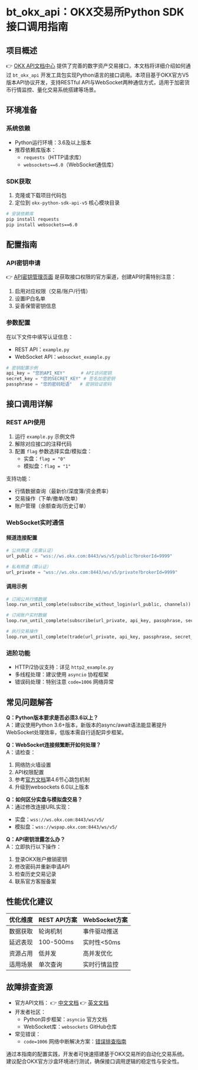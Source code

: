 # bt_okx_api：OKX交易所Python SDK接口调用指南

## 项目概述
👉 [OKX API文档中心](https://bit.ly/okx_welcome) 提供了完善的数字资产交易接口，本文档将详细介绍如何通过 `bt_okx_api` 开发工具包实现Python语言的接口调用。本项目基于OKX官方V5版本API协议开发，支持RESTful API与WebSocket两种通信方式，适用于加密货币行情监控、量化交易系统搭建等场景。

## 环境准备

### 系统依赖
- Python运行环境：3.6及以上版本
- 推荐依赖库版本：
  - `requests`（HTTP请求库）
  - `websockets==6.0`（WebSocket通信库）

### SDK获取
1. 克隆或下载项目代码包
2. 定位到 `okx-python-sdk-api-v5` 核心模块目录

```bash
# 安装依赖库
pip install requests
pip install websockets==6.0
```

## 配置指南

### API密钥申请
👉 [API密钥管理页面](https://bit.ly/okx_welcomeaccount/users/myApi) 是获取接口权限的官方渠道，创建API时需特别注意：
1. 启用对应权限（交易/账户/行情）
2. 设置IP白名单
3. 妥善保管密钥信息

### 参数配置
在以下文件中填写认证信息：
- REST API：`example.py`
- WebSocket API：`websocket_example.py`

```python
# 密钥配置示例
api_key = "您的API_KEY"      # API访问密钥
secret_key = "您的SECRET_KEY" # 签名加密密钥
passphrase = "您的密码短语"   # 密钥验证密码
```

## 接口调用详解

### REST API使用
1. 运行 `example.py` 示例文件
2. 解除对应接口的注释代码
3. 配置 `flag` 参数选择实盘/模拟盘：
   - 实盘：`flag = "0"`
   - 模拟盘：`flag = "1"`

支持功能：
- 行情数据查询（最新价/深度簿/资金费率）
- 交易操作（下单/撤单/改单）
- 账户管理（余额查询/历史订单）

### WebSocket实时通信

#### 频道连接配置
```python
# 公共频道（无需认证）
url_public = "wss://ws.okx.com:8443/ws/v5/public?brokerId=9999"

# 私有频道（需认证）
url_private = "wss://ws.okx.com:8443/ws/v5/private?brokerId=9999"
```

#### 调用示例
```python
# 订阅公共行情数据
loop.run_until_complete(subscribe_without_login(url_public, channels))

# 订阅账户实时数据
loop.run_until_complete(subscribe(url_private, api_key, passphrase, secret_key, channels))

# 执行交易操作
loop.run_until_complete(trade(url_private, api_key, passphrase, secret_key, trade_param))
```

### 进阶功能
- HTTP/2协议支持：详见 `http2_example.py`
- 多线程处理：建议使用 `asyncio` 协程框架
- 错误码处理：特别注意 `code=1006` 网络异常

## 常见问题解答

**Q：Python版本要求是否必须3.6以上？**  
A：建议使用Python 3.6+版本，新版本的async/await语法能显著提升WebSocket处理效率，低版本需自行适配异步框架。

**Q：WebSocket连接频繁断开如何处理？**  
A：请检查：
1. 网络防火墙设置
2. API权限配置
3. 参考[官方文档](https://bit.ly/okx_welcomedocs-v5/zh/)第4.6节心跳包机制
4. 升级到websockets 6.0以上版本

**Q：如何区分实盘与模拟盘交易？**  
A：通过修改连接URL实现：
- 实盘：`wss://ws.okx.com:8443/ws/v5/`
- 模拟盘：`wss://wspap.okx.com:8443/ws/v5/`

**Q：API密钥泄露怎么办？**  
A：立即执行以下操作：
1. 登录OKX账户撤销密钥
2. 修改密码并重新申请API
3. 检查历史交易记录
4. 联系官方客服备案

## 性能优化建议

| 优化维度 | REST API方案 | WebSocket方案 |
|---------|-------------|--------------|
| 数据获取 | 轮询机制 | 事件驱动推送 |
| 延迟表现 | 100-500ms | 实时性<50ms |
| 资源占用 | 低并发 | 高并发优化 |
| 适用场景 | 单次查询 | 实时行情监控 |

## 故障排查资源
- 官方API文档：
  👉 [中文文档](https://bit.ly/okx_welcomedocs-v5/zh/)
  👉 [英文文档](https://bit.ly/okx_welcomedocs-v5/en/)
- 开发者社区：
  - Python异步框架：`asyncio` 官方文档
  - WebSocket库：`websockets` GitHub仓库
- 常见错误：
  - `code=1006` 网络中断解决方案：[错误排查指南](https://github.com/aaugustin/websockets/issues/587)

通过本指南的配置实践，开发者可快速搭建基于OKX交易所的自动化交易系统。建议配合OKX官方沙盒环境进行测试，确保接口调用逻辑的稳定性与安全性。